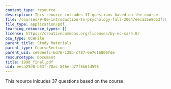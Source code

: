 ```yaml
---
content_type: resource
description: This reource inlcudes 37 questions based on the course.
file: /courses/9-00-introduction-to-psychology-fall-2004/eeca25e8b53f70ac546ea77f8b6fd598_1998_final.pdf
file_type: application/pdf
learning_resource_types: []
license: https://creativecommons.org/licenses/by-nc-sa/4.0/
ocw_type: OCWFile
parent_title: Study Materials
parent_type: CourseSection
parent_uid: ce93eefc-6d70-128b-c787-6e7616800fde
resourcetype: Document
title: 1998_final.pdf
uid: eeca25e8-b53f-70ac-546e-a77f8b6fd598
---
```

This reource inlcudes 37 questions based on the course.